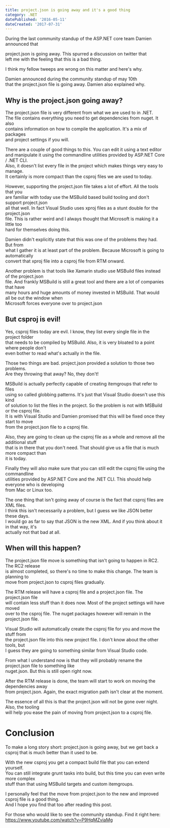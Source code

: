 ```yaml
---
title: project.json is going away and it's a good thing
category: .NET
datePublished: '2016-05-11'
dateCreated: '2017-07-31'
---
```

<!--kg-card-begin: markdown--><p>During the last community standup of the ASP.NET core team Damien announced that<br>
project.json is going away. This spurred a discussion on twitter that<br>
left me with the feeling that this is a bad thing.</p>
<p>I think my fellow tweeps are wrong on this matter and here's why.</p>
<!-- more -->
<p>Damien announced during the community standup of may 10th<br>
that the project.json file is going away. Damien also explained why.</p>
<h2 id="whyistheprojectjsongoingaway">Why is the project.json going away?</h2>
<p>The project.json file is very different from what we are used to in .NET.<br>
The file contains everything you need to get dependencies from nuget. It also<br>
contains information on how to compile the application. It's a mix of packages<br>
and project settings if you will.</p>
<p>There are a couple of good things to this. You can edit it using a text editor<br>
and manipulate it using the commandline utilities provided by ASP.NET Core / .NET CLI.<br>
Also, it doesn't list every file in the project which makes things very easy to manage.<br>
It certainly is more compact than the csproj files we are used to today.</p>
<p>However, supporting the project.json file takes a lot of effort. All the tools that you<br>
are familiar with today use the MSBuild based build tooling and don't support project.json<br>
all that well. In fact Visual Studio uses xproj files as a stunt double for the project.json<br>
file. This is rather weird and I always thought that Microsoft is making it a little too<br>
hard for themselves doing this.</p>
<p>Damien didn't explicitly state that this was one of the problems they had. But from<br>
what I gather it is at least part of the problem. Because Microsoft is going to automatically<br>
convert that xproj file into a csproj file from RTM onward.</p>
<p>Another problem is that tools like Xamarin studio use MSBuild files instead of the project.json<br>
file. And frankly MSBuild is still a great tool and there are a lot of companies that have<br>
many hours and huge amounts of money invested in MSBuild. That would all be out the window when<br>
Microsoft forces everyone over to project.json</p>
<h2 id="butcsprojisevil">But csproj is evil!</h2>
<p>Yes, csproj files today are evil. I know, they list every single file in the project folder<br>
that needs to be compiled by MSBuild. Also, it is very bloated to a point where people don't<br>
even bother to read what's actually in the file.</p>
<p>Those two things are bad. project.json provided a solution to those two problems.<br>
Are they throwing that away? No, they don't!</p>
<p>MSBuild is actually perfectly capable of creating itemgroups that refer to files<br>
using so called globbing patterns. It's just that Visual Studio doesn't use this kind<br>
of solution to list the files in the project. So the problem is not with MSBuild or the csproj file.<br>
It is with Visual Studio and Damien promised that this will be fixed once they start to move<br>
from the project.json file to a csproj file.</p>
<p>Also, they are going to clean up the csproj file as a whole and remove all the additional stuff<br>
that is in there that you don't need. That should give us a file that is much more compact than<br>
it is today.</p>
<p>Finally they will also make sure that you can still edit the csproj file using the commandline<br>
utilities provided by ASP.NET Core and the .NET CLI. This should help everyone who is developing<br>
from Mac or Linux too.</p>
<p>The one thing that isn't going away of course is the fact that csproj files are XML files.<br>
I think this isn't necessarily a problem, but I guess we like JSON better these days.<br>
I would go as far to say that JSON is the new XML. And if you think about it in that way, it's<br>
actually not that bad at all.</p>
<h2 id="whenwillthishappen">When will this happen?</h2>
<p>The project.json file move is something that isn't going to happen in RC2. The RC2 release<br>
is almost completed, so there's no time to make this change. The team is planning to<br>
move from project.json to csproj files gradually.</p>
<p>The RTM release will have a csproj file and a project.json file. The project.json file<br>
will contain less stuff than it does now. Most of the project settings will have moved<br>
over to the csproj file. The nuget packages however will remain in the project.json file.</p>
<p>Visual Studio will automatically create the csproj file for you and move the stuff from<br>
the project.json file into this new project file. I don't know about the other tools, but<br>
I guess they are going to something similar from Visual Studio code.</p>
<p>From what I understand now is that they will probably rename the project.json file to something like<br>
nuget.json. But this is still open right now.</p>
<p>After the RTM release is done, the team will start to work on moving the dependencies away<br>
from project.json. Again, the exact migration path isn't clear at the moment.</p>
<p>The essence of all this is that the project.json will not be gone over night. Also, the tooling<br>
will help you ease the pain of moving from project.json to a csproj file.</p>
<h1 id="conclusion">Conclusion</h1>
<p>To make a long story short: project.json is going away, but we get back a<br>
csproj that is much better than it used to be.</p>
<p>With the new csproj you get a compact build file that you can extend yourself.<br>
You can still integrate grunt tasks into build, but this time you can even write more complex<br>
stuff than that using MSBuild targets and custom itemgroups.</p>
<p>I personally feel that the move from project.json to the new and improved csproj file is a good thing.<br>
And I hope you find that too after reading this post.</p>
<p>For those who would like to see the community standup. Find it right here: <a href="https://www.youtube.com/watch?v=P9HqMZviaMg">https://www.youtube.com/watch?v=P9HqMZviaMg</a></p>
<!--kg-card-end: markdown-->
